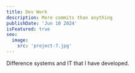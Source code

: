 ```yaml
---
title: Dev Work
description: More commits than anything
publishDate: 'Jun 10 2024'
isFeatured: true
seo:
  image:
    src: 'project-7.jpg'
---
```


Difference systems and IT that I have developed.